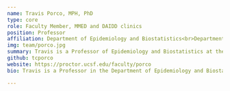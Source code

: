 ```yaml
---
name: Travis Porco, MPH, PhD
type: core
role: Faculty Member, MMED and DAIDD clinics
position: Professor
affiliation: Department of Epidemiology and Biostatistics<br>Department of Ophthalmology<br>Francis I Proctor Institute for Research in Ophthalmology<br>University of California – San Francisco, San Francisco, CA, USA
img: team/porco.jpg
summary: Travis is a Professor of Epidemiology and Biostatistics at the Francis I Proctor Institute for Research in Ophthalmology at University of California – San Francisco. He has been on the ICI3D Core Faculty since the program started in 2012.
github: tcporco
website: https://proctor.ucsf.edu/faculty/porco
bio: Travis is a Professor in the Department of Epidemiology and Biostatistics and the Department of Ophthalmology at the University of California, San Francisco (UCSF). Prior to joining the faculty at UCSF, he was Senior Epidemiologist in the Surveillance and Epidemiology Section of the California state Tuberculosis Control Branch. His doctoral degree is in Biophysics from the University of California, Berkeley. Travis’s research includes agent-based simulation of contact investigation as a means for disease control, and applying mathematical models of disease transmission to clinical trials for controlling trachoma (with Prof. Tom Lietman). He has worked on mathematical models of tuberculosis, smallpox, herpes simplex, influenza, HIV, and measles.

---
```

